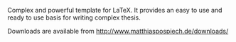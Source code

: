 Complex and powerful template for LaTeX. It provides an easy to use and ready to use basis for writing complex thesis.

Downloads are available from http://www.matthiaspospiech.de/downloads/